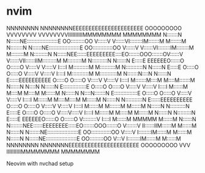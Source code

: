 # nvim

                                                                                                                                     
                                                                                                                                     
NNNNNNNN        NNNNNNNNEEEEEEEEEEEEEEEEEEEEEE     OOOOOOOOO     VVVVVVVV           VVVVVVVVIIIIIIIIIIMMMMMMMM               MMMMMMMM
N:::::::N       N::::::NE::::::::::::::::::::E   OO:::::::::OO   V::::::V           V::::::VI::::::::IM:::::::M             M:::::::M
N::::::::N      N::::::NE::::::::::::::::::::E OO:::::::::::::OO V::::::V           V::::::VI::::::::IM::::::::M           M::::::::M
N:::::::::N     N::::::NEE::::::EEEEEEEEE::::EO:::::::OOO:::::::OV::::::V           V::::::VII::::::IIM:::::::::M         M:::::::::M
N::::::::::N    N::::::N  E:::::E       EEEEEEO::::::O   O::::::O V:::::V           V:::::V   I::::I  M::::::::::M       M::::::::::M
N:::::::::::N   N::::::N  E:::::E             O:::::O     O:::::O  V:::::V         V:::::V    I::::I  M:::::::::::M     M:::::::::::M
N:::::::N::::N  N::::::N  E::::::EEEEEEEEEE   O:::::O     O:::::O   V:::::V       V:::::V     I::::I  M:::::::M::::M   M::::M:::::::M
N::::::N N::::N N::::::N  E:::::::::::::::E   O:::::O     O:::::O    V:::::V     V:::::V      I::::I  M::::::M M::::M M::::M M::::::M
N::::::N  N::::N:::::::N  E:::::::::::::::E   O:::::O     O:::::O     V:::::V   V:::::V       I::::I  M::::::M  M::::M::::M  M::::::M
N::::::N   N:::::::::::N  E::::::EEEEEEEEEE   O:::::O     O:::::O      V:::::V V:::::V        I::::I  M::::::M   M:::::::M   M::::::M
N::::::N    N::::::::::N  E:::::E             O:::::O     O:::::O       V:::::V:::::V         I::::I  M::::::M    M:::::M    M::::::M
N::::::N     N:::::::::N  E:::::E       EEEEEEO::::::O   O::::::O        V:::::::::V          I::::I  M::::::M     MMMMM     M::::::M
N::::::N      N::::::::NEE::::::EEEEEEEE:::::EO:::::::OOO:::::::O         V:::::::V         II::::::IIM::::::M               M::::::M
N::::::N       N:::::::NE::::::::::::::::::::E OO:::::::::::::OO           V:::::V          I::::::::IM::::::M               M::::::M
N::::::N        N::::::NE::::::::::::::::::::E   OO:::::::::OO              V:::V           I::::::::IM::::::M               M::::::M
NNNNNNNN         NNNNNNNEEEEEEEEEEEEEEEEEEEEEE     OOOOOOOOO                 VVV            IIIIIIIIIIMMMMMMMM               MMMMMMMM
                                                                                                                                     
                                                                                                                                     
                                                                                                                                     
                                                                                                                                     
                                                                                                                                     
                                                                                                                                    
                                                                                                                                    
                                                                                                                                    
Neovim with nvchad setup
